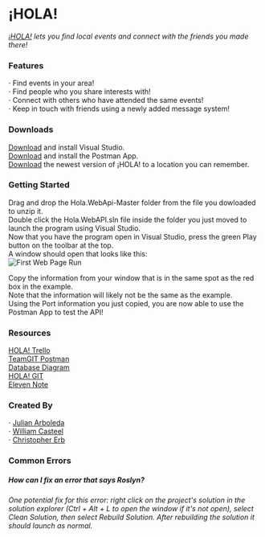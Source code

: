 ¡HOLA!
======
*[¡HOLA!](https://github.com/Julian-Arboleda/Hola.WebApi) lets you find local events and connect with the friends you made there!*

### Features<br/>
⋅ Find events in your area!<br/>
⋅ Find people who you share interests with!<br/>
⋅ Connect with others who have attended the same events!<br/>
⋅ Keep in touch with friends using a newly added message system!<br/>


### Downloads <br/>
[Download](https://visualstudio.microsoft.com/downloads/) and install Visual Studio.<br/>
[Download](https://www.postman.com/downloads/) and install the Postman App.<br/>
[Download](https://github.com/Julian-Arboleda/Hola.WebApi/archive/master.zip) the newest version of ¡HOLA! to a location you can remember.<br/>



### Getting Started<br/>
Drag and drop the Hola.WebApi-Master folder from the file you dowloaded to unzip it.<br/>
Double click the Hola.WebAPI.sln file inside the folder you just moved to launch the program using Visual Studio.<br/>
Now that you have the program open in Visual Studio, press the green Play button on the toolbar at the top.<br/>
A window should open that looks like this:<br/> ![First Web Page Run](https://i.imgur.com/7Zb2w7k.png "Finding Your Port") <br/>

Copy the information from your window that is in the same spot as the red box in the example.<br/>
Note that the information will likely not be the same as the example. <br/>
Using the Port information you just copied, you are now able to use the Postman App to test the API!<br/>


### Resources<br/>
[HOLA! Trello](https://trello.com/b/GmhSRDnQ/hola)<br/>
[TeamGIT Postman](https://teamgit.postman.co/team)<br/>
[Database Diagram](https://dbdiagram.io/d/6042429efcdcb6230b22c857) <br/>
[HOLA! GIT](https://github.com/Julian-Arboleda/Hola.WebApi)<br/>
[Eleven Note](https://elevenfifty.instructure.com/courses/581/pages/eleven-note-0-dot-00-introduction)<br/>


### Created By<br/>
⋅ [Julian Arboleda](https://github.com/Julian-Arboleda)<br/>
⋅ [William Casteel](https://github.com/will81656)<br/>
⋅ [Christopher Erb](https://github.com/ChristopherErb)<br/>


### Common Errors <br/>
##### How can I  fix an error that says Roslyn?<br/>
###### One potential fix for this error: right click on the project's solution in the solution explorer (Ctrl + Alt + L to open the window if it's not open), select Clean Solution, then select Rebuild Solution.  After rebuilding the solution it should launch as normal. 
